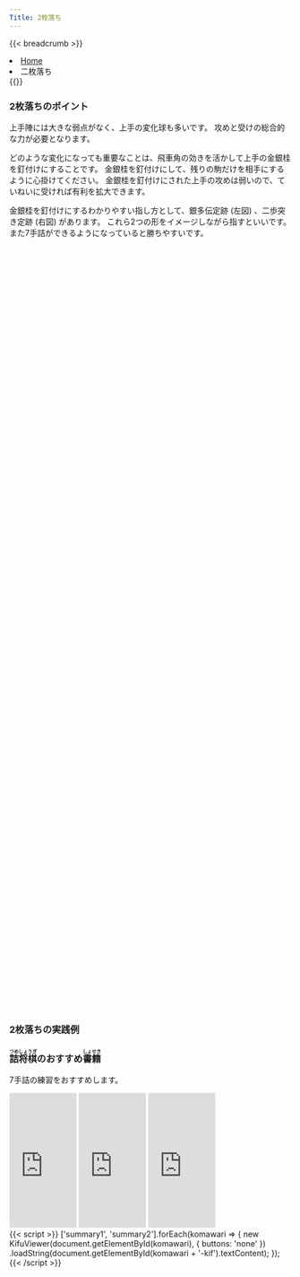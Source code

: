 ```yaml
---
Title: 2枚落ち
---
```

{{< breadcrumb >}}
  <li class="breadcrumb-item"><a href="/shogi-beginners/">Home</a></li>
  <li class="breadcrumb-item active" aria-current="page">二枚落ち</li>
{{</ breadcrumb >}}
<div class="row pt-3">
  <div class="col-lg-6">
    <h3 class="pt-4">2枚落ちのポイント</h3>
    <p>上手陣には大きな弱点がなく、上手の変化球も多いです。
    攻めと受けの総合的な力が必要となります。
    </p>
    <p>どのような変化になっても重要なことは、飛車角の効きを活かして上手の金銀桂を釘付けにすることです。
    金銀桂を釘付けにして、残りの駒だけを相手にするように心掛けてください。
    金銀桂を釘付けにされた上手の攻めは弱いので、ていねいに受ければ有利を拡大できます。
    </p>
    <p>金銀桂を釘付けにするわかりやすい指し方として、銀多伝定跡 (左図) 、二歩突き定跡 (右図) があります。
    これら2つの形をイメージしながら指すといいです。
    また7手詰ができるようになっていると勝ちやすいです。
    </p>
  </div>
  <div class="col">
    <div class="col p-1" tabindex="-1">
      <script id="summary1-kif" type="kif">
上手の持駒：なし
  ９ ８ ７ ６ ５ ４ ３ ２ １
+---------------------------+
|v香v桂 ・ ・ ・ ・ ・v桂v香|一
| ・ ・ ・ ・ ・ ・v金v銀 ・|二
|v歩v歩v金v玉v銀v歩v歩v歩v歩|三
| ・ ・v歩 ・v歩 ・ ・ ・ ・|四
| ・ ・ ・v歩 ・ 歩 歩 ・ ・|五
| ・ ・ 歩 ・ ・ ・ ・ ・ ・|六
| 歩 歩 ・ 歩 歩 銀 ・ 歩 歩|七
| ・ 角 金 銀 金 ・ 飛 ・ ・|八
| 香 桂 ・ 玉 ・ ・ ・ 桂 香|九
+---------------------------+
下手の持駒：なし
手数＝24  ▲６八銀  まで
      </script>
      <svg id="summary1" xmlns="http://www.w3.org/2000/svg" viewBox="0,0,400,540"></svg>
    </div>
  </div>
  <div class="col">
    <div class="col p-1" tabindex="-1">
      <script id="summary2-kif" type="kif">
上手の持駒：歩　
  ９ ８ ７ ６ ５ ４ ３ ２ １
+---------------------------+
|v香 ・ ・ ・ ・ ・ ・v桂v香|一
| ・ ・ ・ ・ ・ ・v金v銀 ・|二
| ・ ・v桂v玉v銀v歩v歩v歩 ・|三
|v歩v歩v歩v歩v歩 ・ ・ ・v歩|四
| ・ ・ ・ ・ ・ 歩 歩 ・ ・|五
| 歩 ・v金 ・ 歩 銀 ・ ・ 歩|六
| ・ 歩 ・ 歩 ・ 銀 ・ 歩 ・|七
| ・ 角 金 ・ 飛 金 玉 ・ ・|八
| 香 桂 ・ ・ ・ ・ ・ 桂 香|九
+---------------------------+
下手の持駒：なし
手数＝36  ▲４八金  まで
      </script>
      <svg id="summary2" xmlns="http://www.w3.org/2000/svg" viewBox="0,0,400,540"></svg>
    </div>
  </div>
</div>
<div>
  <h3 class="pt-4">2枚落ちの実践例</h3>
</div>
<div class="pt-4">
  <h3><ruby>詰将棋<rt>つめしょうぎ</rt></ruby>のおすすめ<ruby>書籍<rt>しょせき</rt></ruby></h3>
  <p>7手詰の練習をおすすめします。</p>
  <div class="text-center pt-3">
    <iframe loading="lazy" style="width:120px;height:240px;" marginwidth="0" marginheight="0" scrolling="no" frameborder="0" src="https://rcm-fe.amazon-adsystem.com/e/cm?ref=qf_sp_asin_til&t=manbossocialt-22&m=amazon&o=9&p=8&l=as1&IS1=1&detail=1&asins=4861370310&linkId=0fde8e29e67e7e8f1010cbaec83ec5e0&bc1=ffffff&amp;lt1=_top&fc1=333333&lc1=0066c0&bg1=ffffff&f=ifr"></iframe>
    <iframe loading="lazy" style="width:120px;height:240px;" marginwidth="0" marginheight="0" scrolling="no" frameborder="0" src="https://rcm-fe.amazon-adsystem.com/e/cm?ref=qf_sp_asin_til&t=manbossocialt-22&m=amazon&o=9&p=8&l=as1&IS1=1&detail=1&asins=4861370442&linkId=cec40ab3f3cfaf024e85e16174548a45&bc1=ffffff&amp;lt1=_top&fc1=333333&lc1=0066c0&bg1=ffffff&f=ifr"></iframe>
    <iframe loading="lazy" style="width:120px;height:240px;" marginwidth="0" marginheight="0" scrolling="no" frameborder="0" src="https://rcm-fe.amazon-adsystem.com/e/cm?ref=qf_sp_asin_til&t=manbossocialt-22&m=amazon&o=9&p=8&l=as1&IS1=1&detail=1&asins=4422751255&linkId=4b4e352fbf6799678c69138585127152&bc1=ffffff&amp;lt1=_top&fc1=333333&lc1=0066c0&bg1=ffffff&f=ifr"></iframe>
  </div>
</div>
<script src="/shogi-beginners/kifu-viewer.js"></script>
{{< script >}}
  ['summary1', 'summary2'].forEach(komawari => {
    new KifuViewer(document.getElementById(komawari), { buttons: 'none' })
      .loadString(document.getElementById(komawari + '-kif').textContent);
  });
{{< /script >}}

